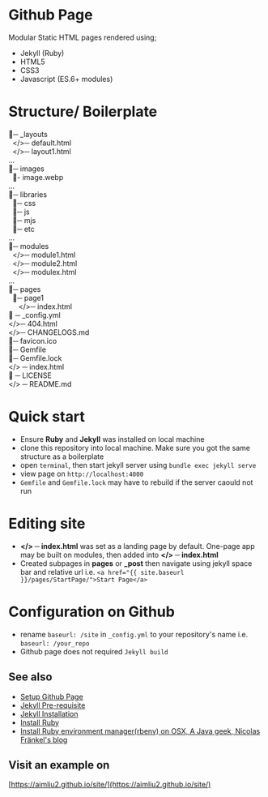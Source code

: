 # Github Page
Modular Static HTML pages rendered using;
- Jekyll (Ruby)
- HTML5
- CSS3
- Javascript (ES.6+ modules)

# Structure/ Boilerplate
📁─ _layouts <br>
&nbsp;&nbsp;</>─ default.html <br>
&nbsp;&nbsp;</>─ layout1.html <br>
... <br>
📁─ images <br>
&nbsp;&nbsp;🌁- image.webp <br>
... <br>
📁─ libraries <br>
&nbsp;&nbsp;📂─ css <br>
&nbsp;&nbsp;📂─ js <br>
&nbsp;&nbsp;📂─ mjs <br>
&nbsp;&nbsp;📂─ etc <br>
... <br>
📁─ modules <br>
&nbsp;&nbsp;</>─ module1.html <br>
&nbsp;&nbsp;</>─ module2.html <br>
&nbsp;&nbsp;</>─ modulex.html <br>
... <br>
📁─ pages <br>
&nbsp;&nbsp;📂─ page1  <br>
&nbsp;&nbsp;&nbsp;&nbsp; </>─ index.html  <br>
📝 ─ _config.yml <br>
</>─ 404.html <br>
</>─ CHANGELOGS.md <br>
🎃─ favicon.ico <br>
💎─ Gemfile <br>
💎─ Gemfile.lock <br>
</> ─ index.html <br>
🔑 ─ LICENSE <br>
</> ─ README.md <br>

# Quick start
- Ensure **Ruby** and **Jekyll** was installed on local machine 
- clone this repository into local machine. Make sure you got the same structure as a boilerplate
- open `terminal`, then start jekyll server using `bundle exec jekyll serve`
- view page on `http://localhost:4000`
- `Gemfile` and `Gemfile.lock` may have to rebuild if the server caould not run

# Editing site
- **</> ─ index.html** was set as a landing page by default. One-page app may be built on modules, then added into **</> ─ index.html**
- Created subpages in **pages** or **_post** then navigate using jekyll space bar and relative url i.e. `<a href="{{ site.baseurl }}/pages/StartPage/">Start Page</a>`

# Configuration on Github
- rename `baseurl: /site` in `_config.yml` to your repository's name i.e. `baseurl: /your_repo`
- Github page does not required `Jekyll build`



## See also
- [Setup Github Page](https://docs.github.com/en/pages/quickstart)
- [Jekyll Pre-requisite](https://jekyllrb.com/docs/installation/)
- [Jekyll Installation](https://jekyllrb.com/docs/)
- [Install Ruby](https://www.ruby-lang.org/en/documentation/installation/)
- [Install Ruby environment manager(rbenv) on OSX, A Java geek, Nicolas Fränkel's blog](https://blog.frankel.ch/running-jekyll-mac/)


## Visit an example on 
[https://aimliu2.github.io/site/](https://aimliu2.github.io/site/)

